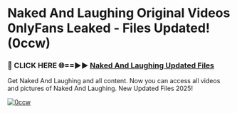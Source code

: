 # Naked And Laughing Original Videos 0nlyFans Leaked - Files Updated! (0ccw)

<h3>🔴 CLICK HERE 🌐==►► <a href="https://tinyurl.com/up5wt9bj" rel="nofollow">Naked And Laughing Updated Files</a></h3>

Get Naked And Laughing and all content. Now you can access all videos and pictures of Naked And Laughing. New Updated Files 2025!

[![0ccw](https://i.imgur.com/ABiUzMV.gif)](https://tinyurl.com/up5wt9bj)
